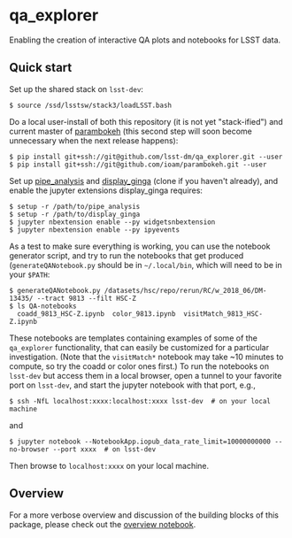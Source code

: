 # qa_explorer

Enabling the creation of interactive QA plots and notebooks for LSST data. 

## Quick start

Set up the shared stack on `lsst-dev`:
```
$ source /ssd/lsstsw/stack3/loadLSST.bash
```
Do a local user-install of both this repository (it is not yet "stack-ified") and current master of [parambokeh](https://ioam.github.io/parambokeh/) (this second step will soon become unnecessary when the next release happens):
```
$ pip install git+ssh://git@github.com/lsst-dm/qa_explorer.git --user
$ pip install git+ssh://git@github.com/ioam/parambokeh.git --user
```
Set up [pipe_analysis](https://github.com/lsst-dm/pipe_analysis) and [display_ginga](https://github.com/lsst/display_ginga) (clone if you haven't already), and enable the jupyter extensions display_ginga requires:
```
$ setup -r /path/to/pipe_analysis
$ setup -r /path/to/display_ginga
$ jupyter nbextension enable --py widgetsnbextension
$ jupyter nbextension enable --py ipyevents
```
As a test to make sure everything is working, you can use the notebook generator script, and try to run the notebooks that get produced (`generateQANotebook.py` should be in `~/.local/bin`, which will need to be in your `$PATH`:
```
$ generateQANotebook.py /datasets/hsc/repo/rerun/RC/w_2018_06/DM-13435/ --tract 9813 --filt HSC-Z
$ ls QA-notebooks
  coadd_9813_HSC-Z.ipynb  color_9813.ipynb  visitMatch_9813_HSC-Z.ipynb
```
These notebooks are templates containing examples of some of the `qa_explorer` functionality, that can easily be customized for a particular investigation.  (Note that the `visitMatch*` notebook may take ~10 minutes to compute, so try the coadd or color ones first.)
To run the notebooks on `lsst-dev` but access them in a local browser, open a tunnel to your favorite port on `lsst-dev`, and start the jupyter notebook with that port, e.g., 
```
$ ssh -NfL localhost:xxxx:localhost:xxxx lsst-dev  # on your local machine
```
and
```
$ jupyter notebook --NotebookApp.iopub_data_rate_limit=10000000000 --no-browser --port xxxx  # on lsst-dev
```
Then browse to `localhost:xxxx` on your local machine.

## Overview

For a more verbose overview and discussion of the building blocks of this package, please check out the [overview notebook](notebooks/overview.ipynb).

